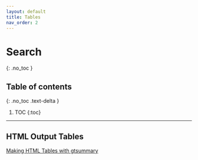 ```yaml
---
layout: default
title: Tables
nav_order: 2
---
```


# Search
{: .no_toc }

## Table of contents
{: .no_toc .text-delta }

1. TOC
{:toc}

---

## HTML Output Tables

[Making HTML Tables with gtsummary](https://amandadperez.github.io/TutoRials/docs/Tables/tables-rmarkdown.html)


